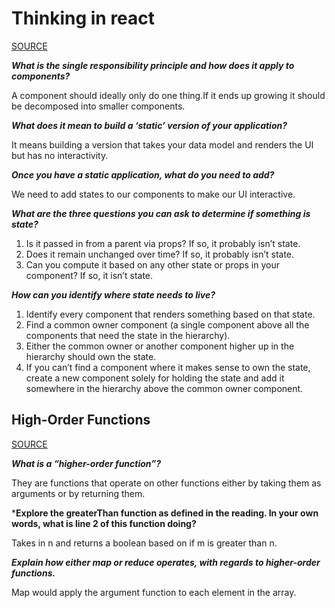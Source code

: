# Thinking in react

[SOURCE](https://reactjs.org/docs/thinking-in-react.html)

***What is the single responsibility principle and how does it apply to components?***

A component should ideally only do one thing.If it ends up growing it should be decomposed into smaller components.

***What does it mean to build a ‘static’ version of your application?***

It means building a version that takes your data model and renders the UI but has no interactivity.

***Once you have a static application, what do you need to add?***

We need to add states to our components to make our UI interactive.

***What are the three questions you can ask to determine if something is state?***

1. Is it passed in from a parent via props? If so, it probably isn’t state.
2. Does it remain unchanged over time? If so, it probably isn’t state.
3. Can you compute it based on any other state or props in your component? If so, it isn’t state.

***How can you identify where state needs to live?***

1. Identify every component that renders something based on that state.
2. Find a common owner component (a single component above all the components that need the state in the hierarchy).
3. Either the common owner or another component higher up in the hierarchy should own the state.
4. If you can’t find a component where it makes sense to own the state, create a new component solely for holding the state and add it somewhere in the hierarchy above the common owner component.

## High-Order Functions

[SOURCE](https://eloquentjavascript.net/05_higher_order.html#c_POEf7pMCk0)

***What is a “higher-order function”?***

They are functions that operate on other functions either by taking them as arguments or by returning them.

***Explore the greaterThan function as defined in the reading. In your own words, what is line 2 of this function doing?**

Takes in n and returns a  boolean based on if m is greater than n.

***Explain how either map or reduce operates, with regards to higher-order functions.***

Map would apply the argument function to each element in the array.
